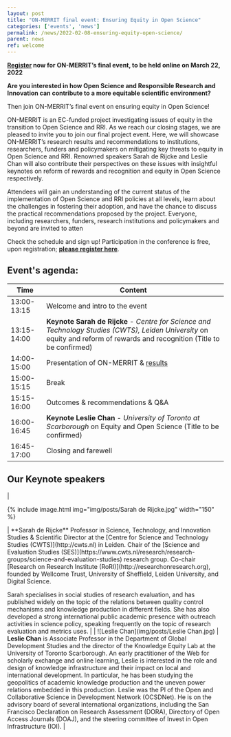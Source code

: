 ```yaml
---
layout: post
title: "ON-MERRIT final event: Ensuring Equity in Open Science"
categories: ['events', 'news']
permalink: /news/2022-02-08-ensuring-equity-open-science/
parent: news
ref: welcome
---
```

**[Register](https://uni-goettingen.zoom.us/meeting/register/tJMvceiprDMoHdIOujE7WXdH1ow0XJqtsQqW) now for ON-MERRIT’s final event, to be held online on March 22, 2022**

**Are you interested in how Open Science and Responsible Research and Innovation can contribute to a more equitable scientific environment?**

Then join ON-MERRIT’s final event on ensuring equity in Open Science! 

ON-MERRIT is an EC-funded project investigating issues of equity in the transition to Open Science and RRI. As we reach our closing stages, we are pleased to invite you to join our final project event. Here,  we will showcase ON-MERRIT’s research results and recommendations to institutions, researchers, funders and policymakers on mitigating key threats to equity in Open Science and RRI.
Renowned speakers Sarah de Rijcke and Leslie Chan will also contribute their perspectives on these issues with insightful keynotes on reform of rewards and recognition and equity in Open Science respectively.

Attendees will gain an understanding of the current status of the implementation of Open Science and RRI policies at all levels, learn about the challenges in fostering their adoption, and have the chance to discuss the practical recommendations proposed by the project. Everyone, including researchers, funders, research institutions and policymakers and beyond are invited to atten

Check the schedule and sign up! Participation in the conference is free, upon registration; **[please register here](https://uni-goettingen.zoom.us/meeting/register/tJMvceiprDMoHdIOujE7WXdH1ow0XJqtsQqW)**.

## Event's agenda:

| Time  | Content |
| ------------- | ------------- |
| 13:00-13:15  | Welcome and intro to the event  |
| 13:15-14:00  | **Keynote Sarah de Rijcke** - *Centre for Science and Technology Studies (CWTS), Leiden University* on equity and reform of rewards and recognition (Title to be confirmed)  |
| 14:00-15:00  | Presentation of ON-MERRIT & [results](https://on-merrit.eu/results/)  |
| 15:00-15:15  | Break  |
| 15:15-16:00  | Outcomes & recommendations & Q&A  |
| 16:00-16:45  | **Keynote Leslie Chan** - *University of Toronto at Scarborough* on Equity and Open Science (Title to be confirmed) |
| 16:45-17:00  | Closing and farewell  |


## Our Keynote speakers
| <div align="left">
{% include image.html img="img/posts/Sarah de Rijcke.jpg" width="150" %}
</div> | **Sarah de Rijcke** Professor in Science, Technology, and Innovation Studies & Scientific Director at the [Centre for Science and Technology Studies (CWTS)](http://cwts.nl) in Leiden. Chair of the [Science and Evaluation Studies (SES)](https://www.cwts.nl/research/research-groups/science-and-evaluation-studies) research group. Co-chair [Research on Research Institute (RoRI)](http://researchonresearch.org), founded by Wellcome Trust, University of Sheffield, Leiden University, and Digital Science.

Sarah specialises in social studies of research evaluation, and has published widely on the topic of the relations between quality control mechanisms and knowledge production in different fields. She has also developed a strong international public academic presence with outreach activities in science policy, speaking frequently on the topic of research evaluation and metrics uses. |
| ![Leslie Chan](img/posts/Leslie Chan.jpg)  | **Leslie Chan** is Associate Professor in the Department of Global Development Studies and the director of the Knowledge Equity Lab at the University of Toronto Scarborough. An early practitioner of the Web for scholarly exchange and online learning, Leslie is interested in the role and design of knowledge infrastructure and their impact on local and international development. In particular, he has been studying the geopolitics of academic knowledge production and the uneven power relations embedded in this production. Leslie was the PI of the Open and Collaborative Science in Development Network (OCSDNet). He is on the advisory board of several international organizations, including the San Francisco Declaration on Research Assessment (DORA), Directory of Open Access Journals (DOAJ), and the steering committee of Invest in Open Infrastructure (IOI).  |






